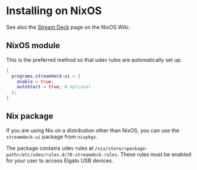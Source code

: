 # Installing on NixOS

See also the [Stream Deck](https://nixos.wiki/wiki/Stream_Deck) page on the NixOS Wiki.

## NixOS module

This is the preferred method so that udev rules are automatically set up.

```nix
{
  programs.streamdeck-ui = {
    enable = true;
    autoStart = true; # optional
  };
}
```

## Nix package

If you are using Nix on a distribution other than NixOS, you can use the `streamdeck-ui` package from `nixpkgs`.

The package contains udev rules at `/nix/store/<package-path>/etc/udev/rules.d/70-streamdeck.rules`. These rules must be enabled for your user to access Elgato USB devices.
